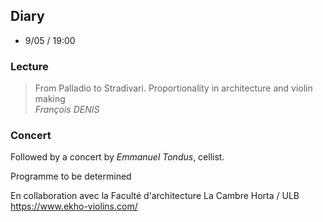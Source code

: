 ## Diary

- 9/05 / 19:00

### Lecture

> From Palladio to Stradivari. Proportionality in architecture and violin making  
> *François DENIS*

### Concert
Followed by a concert by *Emmanuel Tondus*, cellist.


Programme to be determined

En collaboration avec la Faculté d'architecture La Cambre Horta / ULB
https://www.ekho-violins.com/
